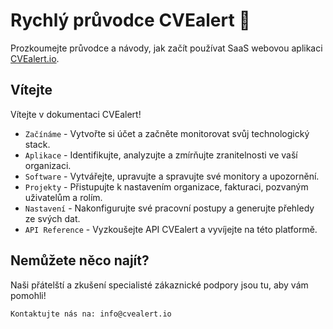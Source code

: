# Rychlý průvodce CVEalert :book:

Prozkoumejte průvodce a návody, jak začít používat SaaS webovou aplikaci [CVEalert.io](https://cvealert.io).

## Vítejte

Vítejte v dokumentaci CVEalert!

* `Začínáme` - Vytvořte si účet a začněte monitorovat svůj technologický stack.
* `Aplikace` - Identifikujte, analyzujte a zmírňujte zranitelnosti ve vaší organizaci.
* `Software` - Vytvářejte, upravujte a spravujte své monitory a upozornění.
* `Projekty` - Přistupujte k nastavením organizace, fakturaci, pozvaným uživatelům a rolím.
* `Nastavení` - Nakonfigurujte své pracovní postupy a generujte přehledy ze svých dat.
* `API Reference` - Vyzkoušejte API CVEalert a vyvíjejte na této platformě.

## Nemůžete něco najít?

Naši přátelští a zkušení specialisté zákaznické podpory jsou tu, aby vám pomohli!

```
Kontaktujte nás na: info@cvealert.io
```
